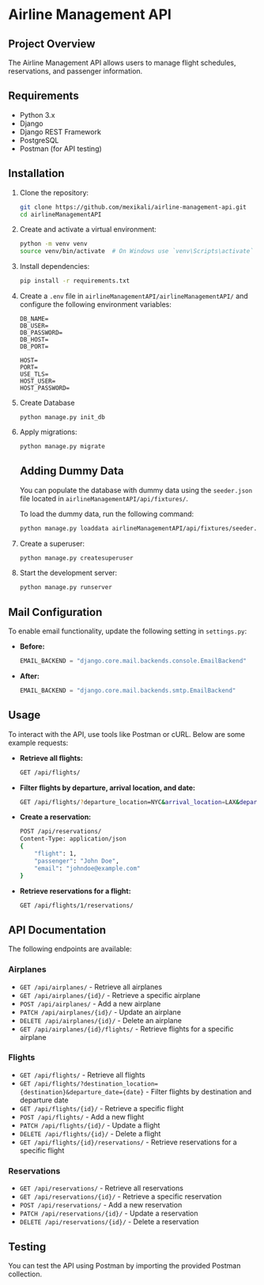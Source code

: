 # Airline Management API
## Project Overview

The Airline Management API allows users to manage flight schedules, reservations, and passenger information.
## Requirements

- Python 3.x
- Django
- Django REST Framework
- PostgreSQL
- Postman (for API testing)

## Installation

1. Clone the repository:
   ```sh
   git clone https://github.com/mexikali/airline-management-api.git
   cd airlineManagementAPI
   ```

2. Create and activate a virtual environment:
   ```sh
   python -m venv venv
   source venv/bin/activate  # On Windows use `venv\Scripts\activate`
   ```

3. Install dependencies:
   ```sh
   pip install -r requirements.txt
   ```

4. Create a `.env` file in `airlineManagementAPI/airlineManagementAPI/` and configure the following environment variables:
   ```env
   DB_NAME=
   DB_USER=
   DB_PASSWORD=
   DB_HOST=
   DB_PORT=

   HOST=
   PORT=
   USE_TLS=
   HOST_USER=
   HOST_PASSWORD=
   ```
5. Create Database
   ```
   python manage.py init_db
   ```
6. Apply migrations:
   ```sh
   python manage.py migrate
   ```

   ## Adding Dummy Data

    You can populate the database with dummy data using the `seeder.json` file located in `airlineManagementAPI/api/fixtures/`.

    To load the dummy data, run the following command:
    ```sh
    python manage.py loaddata airlineManagementAPI/api/fixtures/seeder.json
    ```

7. Create a superuser:
   ```sh
   python manage.py createsuperuser
   ```

8. Start the development server:
   ```sh
   python manage.py runserver
   ```

## Mail Configuration

To enable email functionality, update the following setting in `settings.py`:

- **Before:**
  ```python
  EMAIL_BACKEND = "django.core.mail.backends.console.EmailBackend"
  ```
- **After:**
  ```python
  EMAIL_BACKEND = "django.core.mail.backends.smtp.EmailBackend"
  ```
## Usage

To interact with the API, use tools like Postman or cURL. Below are some example requests:

- **Retrieve all flights:**
  ```sh
  GET /api/flights/
  ```
- **Filter flights by departure, arrival location, and date:**
  ```sh
  GET /api/flights/?departure_location=NYC&arrival_location=LAX&departure_date=2025-02-10
  ```
- **Create a reservation:**
  ```sh
  POST /api/reservations/
  Content-Type: application/json
  {
      "flight": 1,
      "passenger": "John Doe",
      "email": "johndoe@example.com"
  }
  ```
- **Retrieve reservations for a flight:**
  ```sh
  GET /api/flights/1/reservations/
  ```
## API Documentation

The following endpoints are available:

### Airplanes
- `GET /api/airplanes/` - Retrieve all airplanes
- `GET /api/airplanes/{id}/` - Retrieve a specific airplane
- `POST /api/airplanes/` - Add a new airplane
- `PATCH /api/airplanes/{id}/` - Update an airplane
- `DELETE /api/airplanes/{id}/` - Delete an airplane
- `GET /api/airplanes/{id}/flights/` - Retrieve flights for a specific airplane

### Flights
- `GET /api/flights/` - Retrieve all flights
- `GET /api/flights/?destination_location={destination}&departure_date={date}` - Filter flights by destination and departure date
- `GET /api/flights/{id}/` - Retrieve a specific flight
- `POST /api/flights/` - Add a new flight
- `PATCH /api/flights/{id}/` - Update a flight
- `DELETE /api/flights/{id}/` - Delete a flight
- `GET /api/flights/{id}/reservations/` - Retrieve reservations for a specific flight

### Reservations
- `GET /api/reservations/` - Retrieve all reservations
- `GET /api/reservations/{id}/` - Retrieve a specific reservation
- `POST /api/reservations/` - Add a new reservation
- `PATCH /api/reservations/{id}/` - Update a reservation
- `DELETE /api/reservations/{id}/` - Delete a reservation

## Testing

You can test the API using Postman by importing the provided Postman collection.

